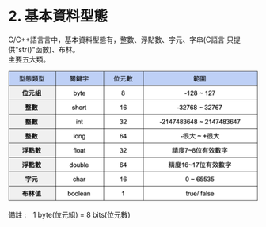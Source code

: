 # 2. 基本資料型態

C/C++語言言中，基本資料型態有，整數、浮點數、字元、字串\(C語言 只提供"str\(\)"函數\)、布林。  
主要五大類。  


![&#x57FA;&#x672C;&#x8CC7;&#x6599;&#x578B;&#x614B;&#x7BC4;&#x570D;](../.gitbook/assets/image%20%2811%29.png)

備註 :　1 byte\(位元組\) = 8 bits\(位元數\) 

    


